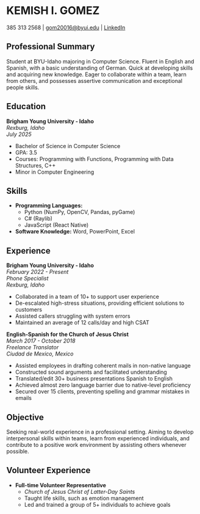 # KEMISH I. GOMEZ
385 313 2568 | gom20016@byui.edu | [LinkedIn](www.linkedin.com/in/kemish-gomez)

## Professional Summary
Student at BYU-Idaho majoring in Computer Science. Fluent in English and Spanish, with a basic understanding of German. Quick at developing skills and acquiring new knowledge. Eager to collaborate within a team, learn from others, and possesses assertive communication and exceptional people skills.

## Education
**Brigham Young University - Idaho**  
*Rexburg, Idaho*  
*July 2025*  
- Bachelor of Science in Computer Science  
- GPA: 3.5
- Courses: Programming with Functions, Programming with Data Structures, C++
- Minor in Computer Engineering

## Skills
- **Programming Languages:** 
  - Python (NumPy, OpenCV, Pandas, pyGame)
  - C# (Raylib)
  - JavaScript (React Native)
- **Software Knowledge:** Word, PowerPoint, Excel

## Experience
**Brigham Young University - Idaho**  
*February 2022 - Present*  
*Phone Specialist*  
*Rexburg, Idaho*  
- Collaborated in a team of 10+ to support user experience
- De-escalated high-stress situations, providing efficient solutions to customers
- Assisted callers struggling with system errors
- Maintained an average of 12 calls/day and high CSAT

**English-Spanish for the Church of Jesus Christ**  
*March 2017 - October 2018*  
*Freelance Translator*  
*Ciudad de Mexico, Mexico*  
- Assisted employees in drafting coherent mails in non-native language
- Constructed sound arguments and facilitated understanding
- Translated/edit 30+ business presentations Spanish to English
- Achieved almost zero language barrier due to native-level proficiency
- Secured over 15 clients, preventing spelling and grammar mistakes in emails

## Objective
Seeking real-world experience in a professional setting. Aiming to develop interpersonal skills within teams, learn from experienced individuals, and contribute to a positive work environment by assisting others whenever possible.

## Volunteer Experience
- **Full-time Volunteer Representative**
  - *Church of Jesus Christ of Latter-Day Saints*
  - Taught life skills, such as emotion management
  - Led and trained a group of 5+ individuals to achieve goals
